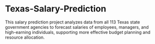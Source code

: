 # Texas-Salary-Prediction
This salary prediction project analyzes data from all 113 Texas state government agencies to forecast salaries of employees, managers, and high-earning individuals, supporting more effective budget planning and resource allocation.
